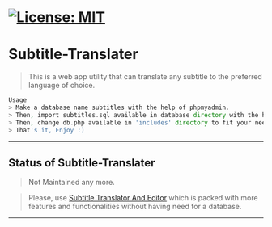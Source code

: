 # [![License: MIT](https://img.shields.io/badge/License-MIT-yellow.svg)](https://opensource.org/licenses/MIT)
# Subtitle-Translater
> This is a web app utility that can translate any subtitle to the preferred language of choice.

```php
Usage
> Make a database name subtitles with the help of phpmyadmin.
> Then, import subtitles.sql available in database directory with the help of phpmyadmin.
> Then, change db.php available in 'includes' directory to fit your needs.
> That's it, Enjoy :)
```
___
## Status of Subtitle-Translater
> Not Maintained any more.

> Please, use [Subtitle Translator And Editor](https://github.com/jp024556/Subtitle-Translator-And-Editor) which is packed with more features and functionalities without having need for a database.
___
